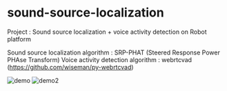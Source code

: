# sound-source-localization
Project : Sound source localization + voice activity detection on Robot platform

Sound source localization algorithm : SRP-PHAT (Steered Response Power PHAse Transform)
Voice activity detection algorithm : webrtcvad (https://github.com/wiseman/py-webrtcvad)

![demo](./demo/demo2.gif)
![demo2](./demo/demo2.gif)
